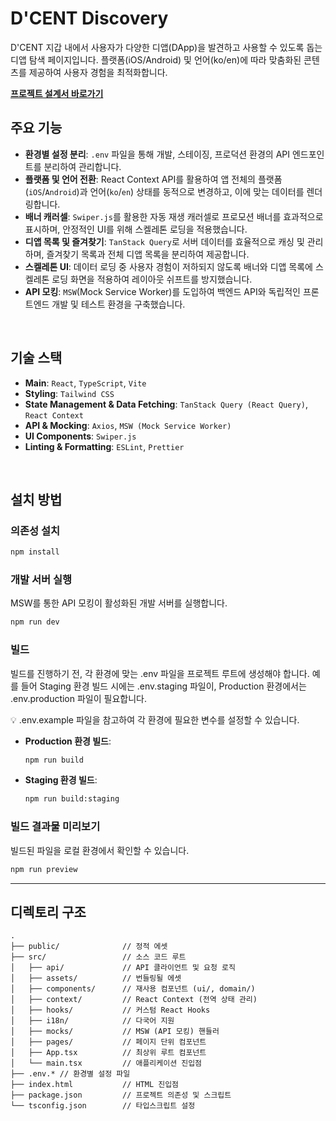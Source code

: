  
# **D'CENT Discovery**

D'CENT 지갑 내에서 사용자가 다양한 디앱(DApp)을 발견하고 사용할 수 있도록 돕는 디앱 탐색 페이지입니다. 플랫폼(iOS/Android) 및 언어(ko/en)에 따라 맞춤화된 콘텐츠를 제공하여 사용자 경험을 최적화합니다.

[**프로젝트 설계서 바로가기**](https://usiyoung.notion.site/D-CENT-Discovery-2357dc1d1d1e8090b484ff6d71710b75)



## 주요 기능

  - **환경별 설정 분리**: `.env` 파일을 통해 개발, 스테이징, 프로덕션 환경의 API 엔드포인트를 분리하여 관리합니다.
  - **플랫폼 및 언어 전환**: React Context API를 활용하여 앱 전체의 플랫폼(`iOS`/`Android`)과 언어(`ko`/`en`) 상태를 동적으로 변경하고, 이에 맞는 데이터를 렌더링합니다.
  - **배너 캐러셀**: `Swiper.js`를 활용한 자동 재생 캐러셀로 프로모션 배너를 효과적으로 표시하며, 안정적인 UI를 위해 스켈레톤 로딩을 적용했습니다.
  - **디앱 목록 및 즐겨찾기**: `TanStack Query`로 서버 데이터를 효율적으로 캐싱 및 관리하며, 즐겨찾기 목록과 전체 디앱 목록을 분리하여 제공합니다.
  - **스켈레톤 UI**: 데이터 로딩 중 사용자 경험이 저하되지 않도록 배너와 디앱 목록에 스켈레톤 로딩 화면을 적용하여 레이아웃 쉬프트를 방지했습니다.
  - **API 모킹**: `MSW`(Mock Service Worker)를 도입하여 백엔드 API와 독립적인 프론트엔드 개발 및 테스트 환경을 구축했습니다.


<br/>

## 기술 스택

  - **Main**: `React`, `TypeScript`, `Vite`
  - **Styling**: `Tailwind CSS`
  - **State Management & Data Fetching**: `TanStack Query (React Query)`, `React Context`
  - **API & Mocking**: `Axios`, `MSW (Mock Service Worker)`
  - **UI Components**: `Swiper.js`
  - **Linting & Formatting**: `ESLint`, `Prettier`

<br/>

## 설치 방법

### **의존성 설치**

```bash
npm install
```

### **개발 서버 실행**

MSW를 통한 API 모킹이 활성화된 개발 서버를 실행합니다.

```bash
npm run dev
```

### **빌드**
빌드를 진행하기 전, 각 환경에 맞는 .env 파일을 프로젝트 루트에 생성해야 합니다. 예를 들어 Staging 환경 빌드 시에는 .env.staging 파일이, Production 환경에서는 .env.production 파일이 필요합니다.

💡 .env.example 파일을 참고하여 각 환경에 필요한 변수를 설정할 수 있습니다.

  - **Production 환경 빌드**:
    ```bash
    npm run build
    ```
  - **Staging 환경 빌드**:
    ```bash
    npm run build:staging
    ```

### **빌드 결과물 미리보기**

빌드된 파일을 로컬 환경에서 확인할 수 있습니다.

```bash
npm run preview
```

-----

## 디렉토리 구조

```
.
├── public/              // 정적 에셋
├── src/                 // 소스 코드 루트
│   ├── api/             // API 클라이언트 및 요청 로직
│   ├── assets/          // 번들링될 에셋
│   ├── components/      // 재사용 컴포넌트 (ui/, domain/)
│   ├── context/         // React Context (전역 상태 관리)
│   ├── hooks/           // 커스텀 React Hooks
│   ├── i18n/            // 다국어 지원
│   ├── mocks/           // MSW (API 모킹) 핸들러
│   ├── pages/           // 페이지 단위 컴포넌트
│   ├── App.tsx          // 최상위 루트 컴포넌트
│   └── main.tsx         // 애플리케이션 진입점
├── .env.* // 환경별 설정 파일
├── index.html           // HTML 진입점
├── package.json         // 프로젝트 의존성 및 스크립트
└── tsconfig.json        // 타입스크립트 설정
```
